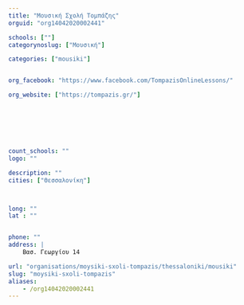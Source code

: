 ```yaml
---
title: "Μουσική Σχολή Τομπάζης"
orguid: "org14042020002441"

schools: [""]
categorynoslug: ["Μουσική"]

categories: ["mousiki"]


org_facebook: "https://www.facebook.com/TompazisOnlineLessons/"

org_website: ["https://tompazis.gr/"]







count_schools: ""
logo: ""

description: ""
cities: ["Θεσσαλονίκη"]



long: ""
lat : ""


phone: ""
address: |
    Βασ. Γεωργίου 14

url: "organisations/moysiki-sxoli-tompazis/thessaloniki/mousiki"
slug: "moysiki-sxoli-tompazis"
aliases:
    - /org14042020002441
---
```



